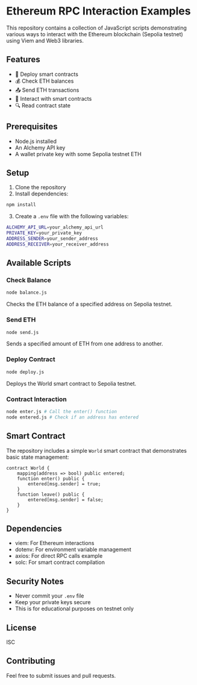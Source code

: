 # Ethereum RPC Interaction Examples

This repository contains a collection of JavaScript scripts demonstrating various ways to interact with the Ethereum blockchain (Sepolia testnet) using Viem and Web3 libraries.

## Features

- 🔄 Deploy smart contracts
- 💰 Check ETH balances
- 📤 Send ETH transactions
- 🤝 Interact with smart contracts
- 🔍 Read contract state

## Prerequisites

- Node.js installed
- An Alchemy API key
- A wallet private key with some Sepolia testnet ETH

## Setup

1. Clone the repository
2. Install dependencies: 
```bash
npm install
```
3. Create a `.env` file with the following variables:
```bash
ALCHEMY_API_URL=your_alchemy_api_url
PRIVATE_KEY=your_private_key
ADDRESS_SENDER=your_sender_address
ADDRESS_RECEIVER=your_receiver_address
```

## Available Scripts

### Check Balance
```bash
node balance.js
```
Checks the ETH balance of a specified address on Sepolia testnet.

### Send ETH
```bash
node send.js
```
Sends a specified amount of ETH from one address to another.

### Deploy Contract
```bash
node deploy.js
```
Deploys the World smart contract to Sepolia testnet.

### Contract Interaction
```bash
node enter.js # Call the enter() function
node entered.js # Check if an address has entered
```

## Smart Contract

The repository includes a simple `World` smart contract that demonstrates basic state management:
```solidity
contract World {
    mapping(address => bool) public entered;
    function enter() public {
        entered[msg.sender] = true;
    }
    function leave() public {
        entered[msg.sender] = false;
    }
}
```

## Dependencies

- viem: For Ethereum interactions
- dotenv: For environment variable management
- axios: For direct RPC calls example
- solc: For smart contract compilation

## Security Notes

- Never commit your `.env` file
- Keep your private keys secure
- This is for educational purposes on testnet only

## License

ISC

## Contributing

Feel free to submit issues and pull requests.